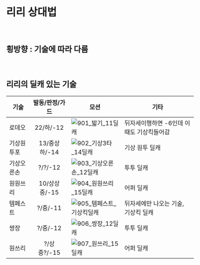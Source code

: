 

# 리리 상대법

<br>

## 횡방향 : 기술에 따라 다름

<br>

## 리리의 딜캐 있는 기술

| 기술 | 발동/판정/가드 | 모션 | 기타 |
| ---- | :----------: | ---- | ---- |
| 로데오 | 22/하/-12 | ![901_밟기_11딜캐](https://github.com/user-attachments/assets/9649fc4f-9718-457e-88c6-9fcd9b950d23) | 뒤자세이행하면 -6인데 이때도 기상킥들어감 |
| 기상원투포 | 13/중상하/-14 | ![902_기상3타_14딜캐](https://github.com/user-attachments/assets/a27a3844-ccb6-405c-bae2-776873a671b9) | 기상 원투 딜캐 |
| 기상오른손 | ?/?/-12 | ![903_기상오른손_12딜캐](https://github.com/user-attachments/assets/e2bfc61f-ec61-44be-9833-b3837933670a) | 투투 딜캐 |
| 원원쓰리 | 10/상상중/-15 | ![904_원원쓰리_15딜캐](https://github.com/user-attachments/assets/e06879ef-8a53-47fc-acbd-2162c900c12d) | 어퍼 딜캐 |
| 템페스트 | ?/중/-11 | ![905_템페스트_기상킥딜캐](https://github.com/user-attachments/assets/b97cdc71-583a-46da-ab08-411c5cc899ef) | 뒤자세에만 나오는 기술, 기상킥 딜캐 |
| 쌍장 | ?/중/-12 | ![906_쌍장_12딜캐](https://github.com/user-attachments/assets/f26c1621-2ba7-435a-8fa0-7151486e11fd) | 투투 딜캐 |
| 원쓰리 | ?/상중?/-15 | ![907_원쓰리_15딜캐](https://github.com/user-attachments/assets/f6dcf8e0-0516-43af-adf7-85ad85bdf5a5) | 어퍼 딜캐 |




